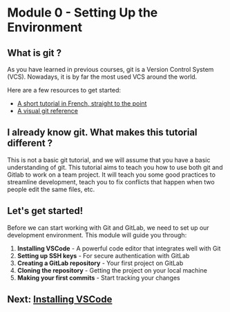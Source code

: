 # Module 0 - Setting Up the Environment

## What is git ?

As you have learned in previous courses, git is a Version Control System (VCS). Nowadays, it is by far the most used VCS around the world.

Here are a few resources to get started:
- [A short tutorial in French, straight to the point](https://rogerdudler.github.io/git-guide/index.fr.html)
- [A visual git reference](https://marklodato.github.io/visual-git-guide/index-en.html)


## I already know git. What makes this tutorial different ?
This is not a basic git tutorial, and we will assume that you have a basic understanding of git. This tutorial aims to teach you how to use both git and Gitlab to work on a team project. It will teach you some good practices to streamline development, teach you to fix conflicts that happen when two people edit the same files, etc.

## Let's get started!

Before we can start working with Git and GitLab, we need to set up our development environment. This module will guide you through:

1. **Installing VSCode** - A powerful code editor that integrates well with Git
2. **Setting up SSH keys** - For secure authentication with GitLab
3. **Creating a GitLab repository** - Your first project on GitLab
4. **Cloning the repository** - Getting the project on your local machine
5. **Making your first commits** - Start tracking your changes

## Next: [Installing VSCode](./vscode.md)